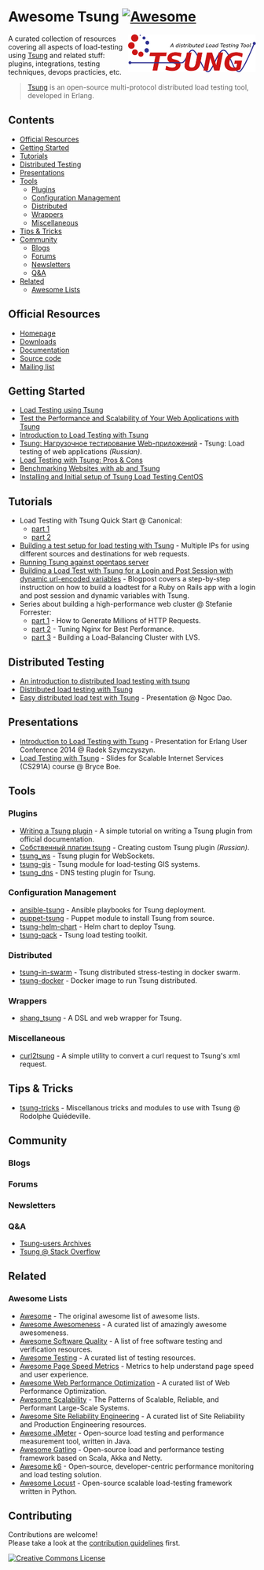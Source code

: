 # Awesome Tsung [![Awesome](https://awesome.re/badge.svg)](https://awesome.re)

[<img src="assets/images/tsung-logo.svg" align="right" width="260" alt="Tsung">](http://tsung.erlang-projects.org/)

A curated collection of resources covering all aspects of load-testing using [Tsung](http://tsung.erlang-projects.org/) and related stuff: plugins, integrations, testing techniques, devops practicies, etc.

> [Tsung](http://tsung.erlang-projects.org/) is an open-source multi-protocol distributed load testing tool, developed in Erlang.

## Contents

- [Official Resources](#official-resources)
- [Getting Started](#getting-started)
- [Tutorials](#tutorials)
- [Distributed Testing](#distributed-testing)
- [Presentations](#presentations)
- [Tools](#tools)
  - [Plugins](#plugins)
  - [Configuration Management](#configuration-management)
  - [Distributed](#distributed)
  - [Wrappers](#wrappers)
  - [Miscellaneous](#miscellaneous)
- [Tips & Tricks](#tips--tricks)
- [Community](#community)
  - [Blogs](#blogs)
  - [Forums](#forums)
  - [Newsletters](#newsletters)
  - [Q&A](#qa)
- [Related](#related)
  - [Awesome Lists](#awesome-lists)

## Official Resources

- [Homepage](http://tsung.erlang-projects.org/)
- [Downloads](http://tsung.erlang-projects.org/dist/)
- [Documentation](http://tsung.erlang-projects.org/user_manual/index.html)
- [Source code](https://github.com/processone/tsung/)
- [Mailing list](https://lists.process-one.net/mailman/listinfo/tsung-users)

## Getting Started

- [Load Testing using Tsung](https://medium.com/helpshift-engineering/load-testing-using-tsung-ef26a662929b)
- [Test the Performance and Scalability of Your Web Applications with Tsung](https://web.archive.org/web/20160826102121/https://beebole.com/blog/erlang/test-performance-and-scalability-of-your-web-applications-with-tsung/)
- [Introduction to Load Testing with Tsung](https://erlangcentral.org/wiki/Introduction_to_Load_Testing_with_Tsung)
- [Tsung: Нагрузочное тестирование Web-приложений](https://habr.com/en/post/132459/) - Tsung: Load testing of web applications *(Russian)*.
- [Load Testing with Tsung: Pros & Cons](https://getcookie.wordpress.com/2013/02/13/load-testing-with-tsung/)
- [Benchmarking Websites with ab and Tsung](https://www.rsreese.com/benchmarking-websites-with-ab-and-tsung/)
- [Installing and Initial setup of Tsung Load Testing CentOS](http://whatizee.blogspot.com/2015/01/installing-and-initial-setup-of-tsung_21.html)

## Tutorials

- Load Testing with Tsung Quick Start @ Canonical:
  - [part 1](https://web.archive.org/web/20150905161702/http://voices.canonical.com/isd/2010/11/14/load-testing-with-tsung-quick-start/)
  - [part 2](https://web.archive.org/web/20150905162148/http://voices.canonical.com/isd/2010/12/10/tsung-quick-start-part-2/)
- [Building a test setup for load testing with Tsung](https://hml.io/2015/08/04/loadtesting-with-tsung-and-multiple-ips/) - Multiple IPs for using different sources and destinations for web requests.
- [Running Tsung against opentaps server](https://opentaps.org/docs/Running_Tsung_against_opentaps_server)
- [Building a Load Test with Tsung for a Login and Post Session with dynamic url-encoded variables](https://www.innoq.com/en/blog/building-a-load-test-with-tsung/) - Blogpost covers a step-by-step instruction on how to build a loadtest for a Ruby on Rails app with a login and post session and dynamic variables with Tsung.
- Series about building a high-performance web cluster @ Stefanie Forrester:
  - [part 1](https://web.archive.org/web/20190112103031/http://dak1n1.com/blog/14-http-load-generate/) - How to Generate Millions of HTTP Requests.
  - [part 2](https://web.archive.org/web/20190123062716/http://dak1n1.com/blog/12-nginx-performance-tuning/) - Tuning Nginx for Best Performance.
  - [part 3](https://web.archive.org/web/20180826004438/http://dak1n1.com/blog/13-load-balancing-lvs/) - Building a Load-Balancing Cluster with LVS.

## Distributed Testing

- [An introduction to distributed load testing with tsung](https://www.brightbox.com/blog/2014/11/07/distributed-load-testing-with-tsung/)
- [Distributed load testing with Tsung](https://raymii.org/s/articles/Basic_Website_load_testing_with_Tsung.html)
- [Easy distributed load test with Tsung](https://github.com/ngocdaothanh/tsart) - Presentation @ Ngoc Dao.

## Presentations

- [Introduction to Load Testing with Tsung](https://github.com/erszcz/euc-2014) - Presentation for Erlang User Conference 2014 @ Radek Szymczyszyn.
- [Load Testing with Tsung](https://cs291.com/slides/2019/09_tsung/) - Slides for Scalable Internet Services (CS291A) course @ Bryce Boe.

## Tools

### Plugins

- [Writing a Tsung plugin](http://web.archive.org/web/20150208112949/http://www.process-one.net/en/wiki/Writing_a_Tsung_plugin/) - A simple tutorial on writing a Tsung plugin from official documentation.
- [Собственный плагин tsung](http://lin-techdet.blogspot.com/2013/04/tsung.html) - Creating custom Tsung plugin *(Russian)*.
- [tsung_ws](https://github.com/wulczer/tsung_ws) - Tsung plugin for WebSockets.
- [tsung-gis](https://github.com/rodo/tsung-gis) - Tsung module for load-testing GIS systems.
- [tsung_dns](https://github.com/reith/tsung_dns) - DNS testing plugin for Tsung.

### Configuration Management

- [ansible-tsung](https://github.com/rodo/ansible-tsung) - Ansible playbooks for Tsung deployment.
- [puppet-tsung](https://github.com/rodo/puppet-tsung) - Puppet module to install Tsung from source.
- [tsung-helm-chart](https://github.com/timran1/tsung-helm-chart) - Helm chart to deploy Tsung.
- [tsung-pack](https://github.com/mkornatz/tsung-pack) - Tsung load testing toolkit.

### Distributed

- [tsung-in-swarm](https://github.com/ffantasy/tsung-in-swarm) - Tsung distributed stress-testing in docker swarm.
- [tsung-docker](https://github.com/ddragosd/tsung-docker) - Docker image to run Tsung distributed.

### Wrappers

- [shang_tsung](https://github.com/amilkr/shang_tsung) - A DSL and web wrapper for Tsung.

### Miscellaneous

- [curl2tsung](https://github.com/perfectayush/curl2tsung) - A simple utility to convert a curl request to Tsung's xml request.

## Tips & Tricks

- [tsung-tricks](https://github.com/rodo/tsung-tricks) - Miscellanous tricks and modules to use with Tsung @ Rodolphe Quiédeville.

## Community

### Blogs

### Forums

### Newsletters

### Q&A

- [Tsung-users Archives](http://lists.process-one.net/pipermail/tsung-users/)
- [Tsung @ Stack Overflow](https://stackoverflow.com/questions/tagged/tsung)

## Related

### Awesome Lists

- [Awesome](https://github.com/sindresorhus/awesome) - The original awesome list of awesome lists.
- [Awesome Awesomeness](https://github.com/bayandin/awesome-awesomeness) - A curated list of amazingly awesome awesomeness.
- [Awesome Software Quality](https://github.com/ligurio/awesome-software-quality) - A list of free software testing and verification resources.
- [Awesome Testing](https://github.com/TheJambo/awesome-testing) - A curated list of testing resources.
- [Awesome Page Speed Metrics](https://github.com/csabapalfi/awesome-pagespeed-metrics) - Metrics to help understand page speed and user experience.
- [Awesome Web Performance Optimization](https://github.com/davidsonfellipe/awesome-wpo) - A curated list of Web Performance Optimization.
- [Awesome Scalability](https://github.com/binhnguyennus/awesome-scalability) - The Patterns of Scalable, Reliable, and Performant Large-Scale Systems.
- [Awesome Site Reliability Engineering](https://github.com/dastergon/awesome-sre) - A curated list of Site Reliability and Production Engineering resources.
- [Awesome JMeter](https://github.com/aliesbelik/awesome-jmeter) - Open-source load testing and performance measurement tool, written in Java.
- [Awesome Gatling](https://github.com/aliesbelik/awesome-gatling) - Open-source load and performance testing framework based on Scala, Akka and Netty.
- [Awesome k6](https://github.com/k6io/awesome-k6) - Open-source, developer-centric performance monitoring and load testing solution.
- [Awesome Locust](https://github.com/aliesbelik/awesome-locust) - Open-source scalable load-testing framework written in Python.

## Contributing

Contributions are welcome!<br>
Please take a look at the [contribution guidelines](CONTRIBUTING.md) first.

<a rel="license" href="https://creativecommons.org/licenses/by/4.0/"><img alt="Creative Commons License" style="border-width:0" src="https://licensebuttons.net/l/by/4.0/88x31.png" /></a><br />
